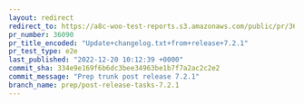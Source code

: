 ```yaml
---
layout: redirect
redirect_to: https://a8c-woo-test-reports.s3.amazonaws.com/public/pr/36090/e2e/index.html
pr_number: 36090
pr_title_encoded: "Update+changelog.txt+from+release+7.2.1"
pr_test_type: e2e
last_published: "2022-12-20 10:12:39 +0000"
commit_sha: 334e9e169f6b6dc3bee34963be1b7f7a2ac2c2e2
commit_message: "Prep trunk post release 7.2.1"
branch_name: prep/post-release-tasks-7.2.1
---
```

